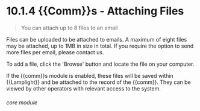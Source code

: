 # 10.1.4    {{Comm}}s - Attaching Files

> You can attach up to 8 files to an email

Files can be uploaded to be attached to emails. A maximum of eight files may be attached, up to 1MB in size in total. If you require the option to send more files per email, please contact us.

To add a file, click the 'Browse' button and locate the file on your computer.

If the {{comm}}s module is enabled, these files will be saved within {{Lamplight}} and be attached to the record of the {{comm}}. They can be viewed by other operators with relevant access to the system. 


###### core module

